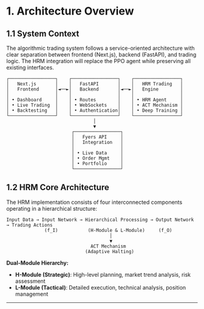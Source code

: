# 1. Architecture Overview

## 1.1 System Context

The algorithmic trading system follows a service-oriented architecture with clear separation between frontend (Next.js), backend (FastAPI), and trading logic. The HRM integration will replace the PPO agent while preserving all existing interfaces.

```
┌─────────────────┐    ┌─────────────────┐    ┌─────────────────┐
│   Next.js       │    │   FastAPI       │    │   HRM Trading   │
│   Frontend      │◄──►│   Backend       │◄──►│   Engine        │
│                 │    │                 │    │                 │
│ • Dashboard     │    │ • Routes        │    │ • HRM Agent     │
│ • Live Trading  │    │ • WebSockets    │    │ • ACT Mechanism │
│ • Backtesting   │    │ • Authentication│    │ • Deep Training │
└─────────────────┘    └─────────────────┘    └─────────────────┘
                                │
                                ▼
                        ┌─────────────────┐
                        │   Fyers API     │
                        │   Integration   │
                        │                 │
                        │ • Live Data     │
                        │ • Order Mgmt    │
                        │ • Portfolio     │
                        └─────────────────┘
```

## 1.2 HRM Core Architecture

The HRM implementation consists of four interconnected components operating in a hierarchical structure:

```
Input Data → Input Network → Hierarchical Processing → Output Network → Trading Actions
              (f_I)           (H-Module & L-Module)     (f_O)
                                      │
                                      ▼
                               ACT Mechanism
                             (Adaptive Halting)
```

**Dual-Module Hierarchy:**
- **H-Module (Strategic)**: High-level planning, market trend analysis, risk assessment
- **L-Module (Tactical)**: Detailed execution, technical analysis, position management

---
